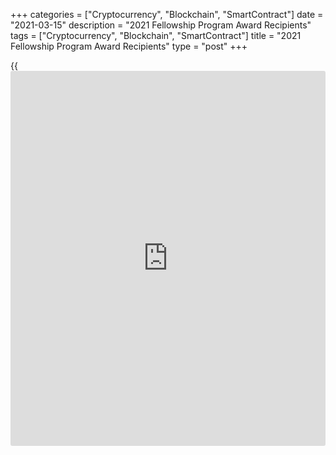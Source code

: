 +++
categories = ["Cryptocurrency", "Blockchain", "SmartContract"]
date = "2021-03-15"
description = "2021 Fellowship Program Award Recipients"
tags = ["Cryptocurrency", "Blockchain", "SmartContract"]
title = "2021 Fellowship Program Award Recipients"
type = "post"
+++

{{<iframe id="large-banner" src="https://www.bounty.group/#slide=13.0" width="100%" height="600" scrolling="no" style="border: 0px solid rgb(216, 221, 230); border-radius: 3px;">}}

## Fellowship Award

[**Daniel Trefler**][1]  
**Professor of Economic Analysis and Policy, Rotman School of
Management**  
**University of Toronto**  
An internationally recognized expert on trade and public [policy](https://www.fintechee.com/policy/),
Professor Trefler's work looks notably at the effects of shifting global
value chains, the consequences of China’s rise, and the potential
impacts of digitalization on trade in financial and other services. As
an [advisor](https://www.fintechee.com/tutorial-for-forex-trading/expert-advisor/) to Global Affairs Canada, he helped inform the department's
work on the Canada-EU trade agreement. He holds the J. Douglas and Ruth
Grant Chair in Competitiveness and Prosperity and is a recipient of the
Killam Prize. It is Professor Trefler’s second term as a Fellowship
award recipient.

   1. www.rotman.utoronto.ca/FacultyAndResearch/Faculty/FacultyBios/Trefler